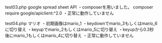 test03.php
  google spread sheet API
  ・composerを用いました。
    composer require google/apiclient:^2.0
  ・正常に動作していません
  
test04.php
マリオ
  ・初期画像はmario_1
  ・keydownでmario_3もしくはmario_6に切り替え
  ・keyupでmario_2もしくはmario_5に切り替え
  ・keyupから0.3秒後にmario_1もしくはmario_4に切り替え
  ・正常に動作していません
